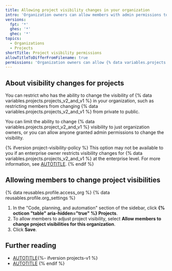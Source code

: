```yaml
---
title: Allowing project visibility changes in your organization
intro: 'Organization owners can allow members with admin permissions to adjust the visibility of {% data variables.projects.projects_v2_and_v1 %} in their organization.'
versions:
  fpt: '*'
  ghes: '*'
  ghec: '*'
topics:
  - Organizations
  - Projects
shortTitle: Project visibility permissions
allowTitleToDifferFromFilename: true
permissions: 'Organization owners can allow {% data variables.projects.project_v2_and_v1 %} visibility changes for an organization.'
---
```


## About visibility changes for projects

You can restrict who has the ability to change the visibility of {% data variables.projects.projects_v2_and_v1 %} in your organization, such as restricting members from changing {% data variables.projects.projects_v2_and_v1 %} from private to public.

You can limit the ability to change {% data variables.projects.project_v2_and_v1 %} visibility to just organization owners, or you can allow anyone granted admin permissions to change the visibility.

{% ifversion project-visibility-policy %}
This option may not be available to you if an enterprise owner restricts visibility changes for {% data variables.projects.projects_v2_and_v1 %} at the enterprise level. For more information, see [AUTOTITLE](/admin/policies/enforcing-policies-for-your-enterprise/enforcing-policies-for-projects-in-your-enterprise).
{% endif %}

## Allowing members to change project visibilities

{% data reusables.profile.access_org %}
{% data reusables.profile.org_settings %}
1. In the "Code, planning, and automation" section of the sidebar, click **{% octicon "table" aria-hidden="true" %} Projects**.
1. To allow members to adjust project visibility, select **Allow members to change project visibilities for this organization**.
1. Click **Save**.

## Further reading

* [AUTOTITLE](/issues/planning-and-tracking-with-projects/managing-your-project/managing-visibility-of-your-projects){%- ifversion projects-v1 %}
* [AUTOTITLE](/issues/organizing-your-work-with-project-boards/managing-project-boards/changing-project-board-visibility)
{% endif %}
